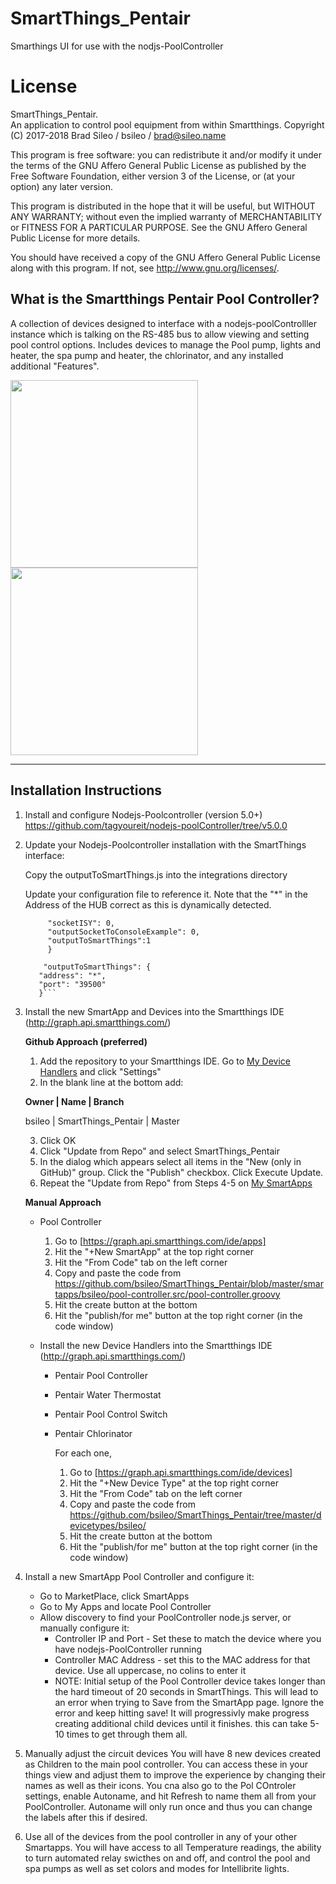 # SmartThings_Pentair
Smarthings UI for use with the nodjs-PoolController

# License

SmartThings_Pentair.  
An application to control pool equipment from within Smartthings.
Copyright (C) 2017-2018  Brad Sileo / bsileo / brad@sileo.name

This program is free software: you can redistribute it and/or modify
it under the terms of the GNU Affero General Public License as
published by the Free Software Foundation, either version 3 of the
License, or (at your option) any later version.

This program is distributed in the hope that it will be useful,
but WITHOUT ANY WARRANTY; without even the implied warranty of
MERCHANTABILITY or FITNESS FOR A PARTICULAR PURPOSE.  See the
GNU Affero General Public License for more details.

You should have received a copy of the GNU Affero General Public License
along with this program.  If not, see <http://www.gnu.org/licenses/>.


## What is the Smartthings Pentair Pool Controller?
A collection of devices designed to interface with a nodejs-poolControlller instance which is talking on the RS-485 bus to allow viewing and setting pool control options. Includes devices to manage the Pool pump, lights and heater, the spa pump and heater, the chlorinator, and any installed additional "Features". 


<img src="https://github.com/bsileo/SmartThings_Pentair/blob/master/SmartthingsPoolControlScreenshot.png" height="300">
<img src="https://github.com/bsileo/SmartThings_Pentair/blob/master/SmartthingsPoolControlScreenshot.jpg" height="300">

***

## Installation Instructions

1. Install and configure Nodejs-Poolcontroller (version 5.0+)
          https://github.com/tagyoureit/nodejs-poolController/tree/v5.0.0
2. Update your Nodejs-Poolcontroller installation with the SmartThings interface:

   Copy the outputToSmartThings.js into the integrations directory
   
   Update your configuration file to reference it. Note that the "*" in the Address of the HUB correct as this is dynamically detected.
	 ```"integrations": {
          "socketISY": 0,
          "outputSocketToConsoleExample": 0,
		  "outputToSmartThings":1
          }
		  
         "outputToSmartThings": {
		"address": "*", 
		"port": "39500"
	    }```
3. Install the new SmartApp and Devices into the Smartthings IDE (http://graph.api.smartthings.com/)

    **Github Approach (preferred)**
    1. Add the repository to your Smartthings IDE. Go to [My Device Handlers](https://graph.api.smartthings.com/ide/devices) and click "Settings"
    2. In the blank line at the bottom add:
  
      **Owner | Name | Branch**
      
	  bsileo | SmartThings_Pentair | Master
	  
    3. Click OK
    4. Click "Update from Repo" and select SmartThings_Pentair
    5. In the dialog which appears select all items in the "New (only in GitHub)" group. Click the "Publish" checkbox. Click Execute Update.
    6. Repeat the "Update from Repo" from Steps 4-5 on [My SmartApps](https://graph.api.smartthings.com/ide/apps)

   **Manual Approach**

   - Pool Controller
		1. Go to [https://graph.api.smartthings.com/ide/apps]
		2. Hit the "+New SmartApp" at the top right corner
		3. Hit the "From Code" tab on the left corner
		4. Copy and paste the code from https://github.com/bsileo/SmartThings_Pentair/blob/master/smartapps/bsileo/pool-controller.src/pool-controller.groovy
		5. Hit the create button at the bottom
		6. Hit the "publish/for me" button at the top right corner (in the code window)


    - Install the new Device Handlers into the Smartthings IDE (http://graph.api.smartthings.com/)
	   - Pentair Pool Controller
	   - Pentair Water Thermostat
	   - Pentair Pool Control Switch
	   - Pentair Chlorinator


		 For each one, 

		 1. Go to [https://graph.api.smartthings.com/ide/devices]
		 2. Hit the "+New Device Type" at the top right corner
		 3. Hit the "From Code" tab on the left corner
		 4. Copy and paste the code from https://github.com/bsileo/SmartThings_Pentair/tree/master/devicetypes/bsileo/
		 5. Hit the create button at the bottom
		 6. Hit the "publish/for me" button at the top right corner (in the code window)

   
   
4. Install a new SmartApp Pool Controller and configure it:
    - Go to MarketPlace, click SmartApps
    - Go to My Apps and locate Pool Controller
    - Allow discovery to find your PoolController node.js server, or manually configure it:
       	* Controller IP and Port - Set these to match the device where you have nodejs-PoolController running
    	* Controller MAC Address - set this to the MAC address for that device. Use all uppercase, no colins to enter it
        * NOTE: Initial setup of the Pool Controller device takes longer than the hard timeout of 20 seconds in SmartThings. This will lead to an error when trying to Save from the SmartApp page.  Ignore the error and keep hitting save! It will progressivly make progress creating additional child devices until it finishes. this can take 5-10 times to get through them all. 

5. Manually adjust the circuit devices
    You will have 8 new devices created as Children to the main pool controller. You can access these in your things view and adjust them to improve the experience by changing their names as well as their icons. You cna also go to the Pol COntroler settings, enable Autoname, and hit Refresh to name them all from your PoolController. Autoname will only run once and thus you can change the labels after this if desired.
	
6. Use all of the devices from the pool controller in any of your other Smartapps. You will have access to all Temperature readings, the ability to turn automated relay swicthes on and off, and control the pool and spa pumps as well as set colors and modes for Intellibrite lights.
